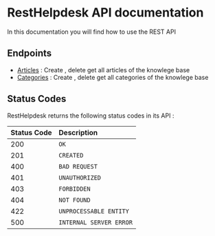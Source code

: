 # RestHelpdesk API documentation

In this documentation you will find how to use the REST API

## Endpoints

- [Articles](/articles.md) : Create , delete get all articles of the knowlege base
- [Categories](/categories.md) : Create , delete get all categories of the knowlege base


## Status Codes

RestHelpdesk returns the following status codes in its API :

| Status Code | Description |
| :--- | :--- |
| 200 | `OK` |
| 201 | `CREATED` |
| 400 | `BAD REQUEST` |
| 401 | `UNAUTHORIZED` |
| 403 | `FORBIDDEN` |
| 404 | `NOT FOUND` |
| 422 | `UNPROCESSABLE ENTITY` |
| 500 | `INTERNAL SERVER ERROR` |